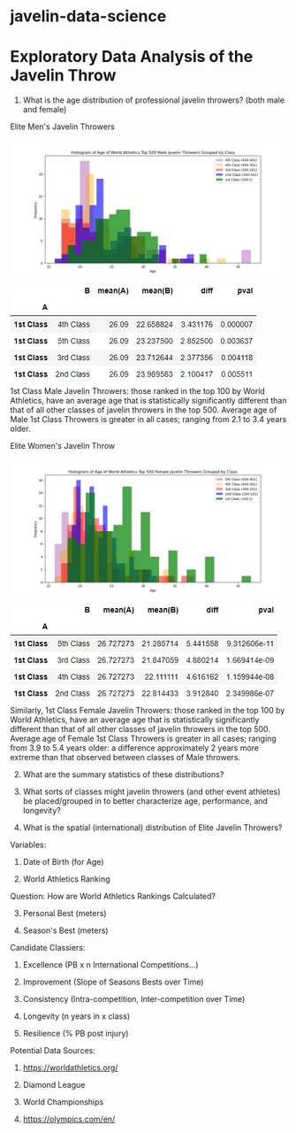 # javelin-data-science
# Exploratory Data Analysis of the Javelin Throw

1. What is the age distribution of professional javelin throwers? (both male and female)

Elite Men's Javelin Throwers

![alt text](https://github.com/ethanwright96/javelin-data-science/blob/main/World%20Athletics/Histogram_Men_Javelin.png)

![alt text](https://github.com/ethanwright96/javelin-data-science/blob/main/World%20Athletics/significant_pairwise_ttest_results_men_javelin.png)

1st Class Male Javelin Throwers: those ranked in the top 100 by World Athletics, have an average age that is statistically significantly different than that of all other classes of javelin throwers in the top 500. Average age of Male 1st Class Throwers is greater in all cases; ranging from 2.1 to 3.4 years older.

Elite Women's Javelin Throw

![alt text](https://github.com/ethanwright96/javelin-data-science/blob/main/World%20Athletics/Histogram_Women_Javelin.png)

![alt text](https://github.com/ethanwright96/javelin-data-science/blob/main/World%20Athletics/significant_pairwise_ttest_results_women_javelin.png)

Similarly, 1st Class Female Javelin Throwers: those ranked in the top 100 by World Athletics, have an average age that is statistically significantly different than that of all other classes of javelin throwers in the top 500. Average age of Female 1st Class Throwers is greater in all cases; ranging from 3.9 to 5.4 years older: a difference approximately 2 years more extreme than that observed between classes of Male throwers.



2. What are the summary statistics of these distributions?

3. What sorts of classes might javelin throwers (and other event athletes) be placed/grouped in to better characterize age, performance, and longevity?

4. What is the spatial (international) distribution of Elite Javelin Throwers?

Variables:

1. Date of Birth (for Age)

2. World Athletics Ranking

Question: How are World Athletics Rankings Calculated?

3. Personal Best (meters)

4. Season's Best (meters)

Candidate Classiers:

1. Excellence (PB x n International Competitions...)

2. Improvement (Slope of Seasons Bests over Time)

3. Consistency (Intra-competition, Inter-competition over Time)

4. Longevity (n years in x class)

5. Resilience (% PB post injury)

Potential Data Sources:

1. https://worldathletics.org/

2. Diamond League

3. World Championships

3. https://olympics.com/en/
